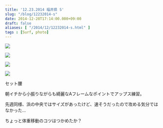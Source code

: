 ```yaml
---
title: '12.23.2014 福井県 S'
slug: "/blog/12232014-s"
date: 2014-12-28T17:14:00.000+09:00
draft: false
aliases: [ "/2014/12/12232014-s.html" ]
tags : [Surf, photo]
---
```


  
![](http://68.media.tumblr.com/f012480c600966b267a53ba809a08da8/tumblr_nhavs6tlfp1rwrdpxo2_1280.jpg)  

  
  

  
![](http://68.media.tumblr.com/f3b45c45598b31b79e37114f81c34a0f/tumblr_nhavs6tlfp1rwrdpxo1_1280.jpg)  

  
  

  
![](http://68.media.tumblr.com/d4823e215d900a56b4dc1827f5337af1/tumblr_nhavs6tlfp1rwrdpxo3_1280.jpg)  

  
  

  
![](http://68.media.tumblr.com/9ec4672181227bc55f9e0959af99187f/tumblr_nhavs6tlfp1rwrdpxo4_1280.jpg)  

  
  

セット腰

  
  

朝イチから小振りながらも綺麗なAフレームなポイントでアップス練習。

  
  

先週同様、浜の中央ではサイズがあったけど、速そうだったので攻める気分ではなかった…

  
  

ちょっと体重移動のコツはつかめたか？
